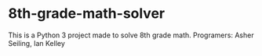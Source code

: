 # 8th-grade-math-solver
This is a Python 3 project made to solve 8th grade math.
Programers: Asher Seiling, Ian Kelley